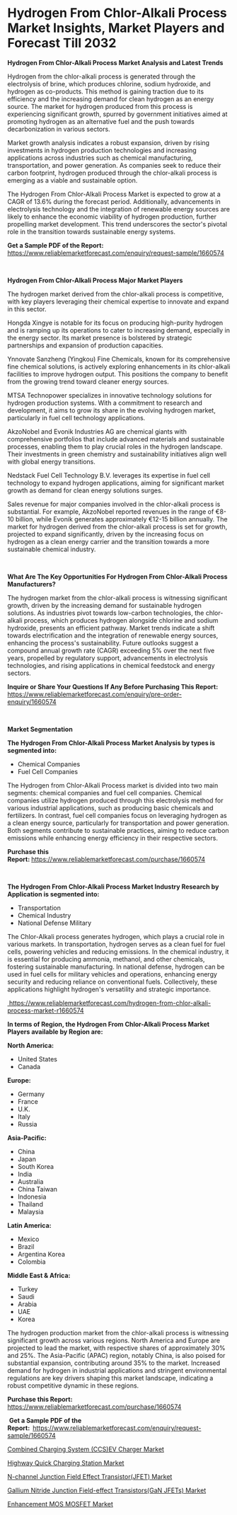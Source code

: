 <p><h1>Hydrogen From Chlor-Alkali Process Market Insights, Market Players and Forecast Till 2032</h1></p><p><strong>Hydrogen From Chlor-Alkali Process Market Analysis and Latest Trends</strong></p>
<p><p>Hydrogen from the chlor-alkali process is generated through the electrolysis of brine, which produces chlorine, sodium hydroxide, and hydrogen as co-products. This method is gaining traction due to its efficiency and the increasing demand for clean hydrogen as an energy source. The market for hydrogen produced from this process is experiencing significant growth, spurred by government initiatives aimed at promoting hydrogen as an alternative fuel and the push towards decarbonization in various sectors.</p><p>Market growth analysis indicates a robust expansion, driven by rising investments in hydrogen production technologies and increasing applications across industries such as chemical manufacturing, transportation, and power generation. As companies seek to reduce their carbon footprint, hydrogen produced through the chlor-alkali process is emerging as a viable and sustainable option.</p><p>The Hydrogen From Chlor-Alkali Process Market is expected to grow at a CAGR of 13.6% during the forecast period. Additionally, advancements in electrolysis technology and the integration of renewable energy sources are likely to enhance the economic viability of hydrogen production, further propelling market development. This trend underscores the sector's pivotal role in the transition towards sustainable energy systems.</p></p>
<p><strong>Get a Sample PDF of the Report:&nbsp;</strong> <a href="https://www.reliablemarketforecast.com/enquiry/request-sample/1660574?utm_campaign=1893&utm_medium=2&utm_source=Github&utm_content=ia&utm_term=29032025&utm_id=hydrogen-from-chlor-alkali-process">https://www.reliablemarketforecast.com/enquiry/request-sample/1660574</a></p>
<p>&nbsp;</p>
<p><strong>Hydrogen From Chlor-Alkali Process Major Market Players</strong></p>
<p><p>The hydrogen market derived from the chlor-alkali process is competitive, with key players leveraging their chemical expertise to innovate and expand in this sector. </p><p>Hongda Xingye is notable for its focus on producing high-purity hydrogen and is ramping up its operations to cater to increasing demand, especially in the energy sector. Its market presence is bolstered by strategic partnerships and expansion of production capacities.</p><p>Ynnovate Sanzheng (Yingkou) Fine Chemicals, known for its comprehensive fine chemical solutions, is actively exploring enhancements in its chlor-alkali facilities to improve hydrogen output. This positions the company to benefit from the growing trend toward cleaner energy sources.</p><p>MTSA Technopower specializes in innovative technology solutions for hydrogen production systems. With a commitment to research and development, it aims to grow its share in the evolving hydrogen market, particularly in fuel cell technology applications.</p><p>AkzoNobel and Evonik Industries AG are chemical giants with comprehensive portfolios that include advanced materials and sustainable processes, enabling them to play crucial roles in the hydrogen landscape. Their investments in green chemistry and sustainability initiatives align well with global energy transitions.</p><p>Nedstack Fuel Cell Technology B.V. leverages its expertise in fuel cell technology to expand hydrogen applications, aiming for significant market growth as demand for clean energy solutions surges.</p><p>Sales revenue for major companies involved in the chlor-alkali process is substantial. For example, AkzoNobel reported revenues in the range of €8-10 billion, while Evonik generates approximately €12-15 billion annually. The market for hydrogen derived from the chlor-alkali process is set for growth, projected to expand significantly, driven by the increasing focus on hydrogen as a clean energy carrier and the transition towards a more sustainable chemical industry.</p></p>
<p>&nbsp;</p>
<p><strong>What Are The Key Opportunities For Hydrogen From Chlor-Alkali Process Manufacturers?</strong></p>
<p><p>The hydrogen market from the chlor-alkali process is witnessing significant growth, driven by the increasing demand for sustainable hydrogen solutions. As industries pivot towards low-carbon technologies, the chlor-alkali process, which produces hydrogen alongside chlorine and sodium hydroxide, presents an efficient pathway. Market trends indicate a shift towards electrification and the integration of renewable energy sources, enhancing the process's sustainability. Future outlooks suggest a compound annual growth rate (CAGR) exceeding 5% over the next five years, propelled by regulatory support, advancements in electrolysis technologies, and rising applications in chemical feedstock and energy sectors.</p></p>
<p><strong>Inquire or Share Your Questions If Any Before Purchasing This Report:</strong> <a href="https://www.reliablemarketforecast.com/enquiry/pre-order-enquiry/1660574?utm_campaign=1893&utm_medium=2&utm_source=Github&utm_content=ia&utm_term=29032025&utm_id=hydrogen-from-chlor-alkali-process">https://www.reliablemarketforecast.com/enquiry/pre-order-enquiry/1660574</a></p>
<p>&nbsp;</p>
<p><strong>Market Segmentation</strong></p>
<p><strong>The Hydrogen From Chlor-Alkali Process Market Analysis by types is segmented into:</strong></p>
<p><ul><li>Chemical Companies</li><li>Fuel Cell Companies</li></ul></p>
<p><p>The Hydrogen from Chlor-Alkali Process market is divided into two main segments: chemical companies and fuel cell companies. Chemical companies utilize hydrogen produced through this electrolysis method for various industrial applications, such as producing basic chemicals and fertilizers. In contrast, fuel cell companies focus on leveraging hydrogen as a clean energy source, particularly for transportation and power generation. Both segments contribute to sustainable practices, aiming to reduce carbon emissions while enhancing energy efficiency in their respective sectors.</p></p>
<p><strong>Purchase this Report:&nbsp;</strong><a href="https://www.reliablemarketforecast.com/purchase/1660574?utm_campaign=1893&utm_medium=2&utm_source=Github&utm_content=ia&utm_term=29032025&utm_id=hydrogen-from-chlor-alkali-process">https://www.reliablemarketforecast.com/purchase/1660574</a></p>
<p>&nbsp;</p>
<p><strong>The Hydrogen From Chlor-Alkali Process Market Industry Research by Application is segmented into:</strong></p>
<p><ul><li>Transportation</li><li>Chemical Industry</li><li>National Defense Military</li></ul></p>
<p><p>The Chlor-Alkali process generates hydrogen, which plays a crucial role in various markets. In transportation, hydrogen serves as a clean fuel for fuel cells, powering vehicles and reducing emissions. In the chemical industry, it is essential for producing ammonia, methanol, and other chemicals, fostering sustainable manufacturing. In national defense, hydrogen can be used in fuel cells for military vehicles and operations, enhancing energy security and reducing reliance on conventional fuels. Collectively, these applications highlight hydrogen's versatility and strategic importance.</p></p>
<p><a href="https://www.reliablemarketforecast.com/hydrogen-from-chlor-alkali-process-market-r1660574?utm_campaign=1893&utm_medium=2&utm_source=Github&utm_content=ia&utm_term=29032025&utm_id=hydrogen-from-chlor-alkali-process">&nbsp;https://www.reliablemarketforecast.com/hydrogen-from-chlor-alkali-process-market-r1660574</a></p>
<p><strong>In terms of Region, the Hydrogen From Chlor-Alkali Process Market Players available by Region are:</strong></p>
<p>
    <p> <strong> North America: </strong>
        <ul>
            <li>United States</li>
            <li>Canada</li>
        </ul>
        </p> 
    <p> <strong> Europe: </strong>
        <ul>
            <li>Germany</li>
            <li>France</li>
            <li>U.K.</li>
            <li>Italy</li>
            <li>Russia</li>
        </ul>
        </p> 
    <p> <strong> Asia-Pacific: </strong>
        <ul>
            <li>China</li>
            <li>Japan</li>
            <li>South Korea</li>
            <li>India</li>
            <li>Australia</li>
            <li>China Taiwan</li>
            <li>Indonesia</li>
            <li>Thailand</li>
            <li>Malaysia</li>
        </ul>
        </p> 
    <p> <strong> Latin America: </strong>
        <ul>
            <li>Mexico</li>
            <li>Brazil</li>
            <li>Argentina Korea</li>
            <li>Colombia</li>
        </ul>
        </p> 
    <p> <strong> Middle East & Africa: </strong>
        <ul>
            <li>Turkey</li>
            <li>Saudi</li>
            <li>Arabia</li>
            <li>UAE</li>
            <li>Korea</li>
        </ul>
    </p>
    </p>
<p><p>The hydrogen production market from the chlor-alkali process is witnessing significant growth across various regions. North America and Europe are projected to lead the market, with respective shares of approximately 30% and 25%. The Asia-Pacific (APAC) region, notably China, is also poised for substantial expansion, contributing around 35% to the market. Increased demand for hydrogen in industrial applications and stringent environmental regulations are key drivers shaping this market landscape, indicating a robust competitive dynamic in these regions.</p></p>
<p><strong>Purchase this Report: </strong><a href="https://www.reliablemarketforecast.com/purchase/1660574?utm_campaign=1893&utm_medium=2&utm_source=Github&utm_content=ia&utm_term=29032025&utm_id=hydrogen-from-chlor-alkali-process">https://www.reliablemarketforecast.com/purchase/1660574</a></p>
<p>&nbsp;<strong>Get a Sample PDF of the Report:&nbsp;&nbsp;</strong><a href="https://www.reliablemarketforecast.com/enquiry/request-sample/1660574?utm_campaign=1893&utm_medium=2&utm_source=Github&utm_content=ia&utm_term=29032025&utm_id=hydrogen-from-chlor-alkali-process">https://www.reliablemarketforecast.com/enquiry/request-sample/1660574</a></p>
<p><strong></strong></p>
<p><p><a href="https://github.com/hiwatchucuy/Market-Research-Report-List-1/blob/main/combined-charging-system-ccsev-charger-market.md?utm_campaign=1893&utm_medium=2&utm_source=Github&utm_content=ia&utm_term=29032025&utm_id=hydrogen-from-chlor-alkali-process">Combined Charging System (CCS)EV Charger Market</a></p><p><a href="https://github.com/tyreinhssan/Market-Research-Report-List-1/blob/main/highway-quick-charging-station-market.md?utm_campaign=1893&utm_medium=2&utm_source=Github&utm_content=ia&utm_term=29032025&utm_id=hydrogen-from-chlor-alkali-process">Highway Quick Charging Station Market</a></p><p><a href="https://github.com/barlevsebako/Market-Research-Report-List-1/blob/main/n-channel-junction-field-effect-transistorjfet-market.md?utm_campaign=1893&utm_medium=2&utm_source=Github&utm_content=ia&utm_term=29032025&utm_id=hydrogen-from-chlor-alkali-process">N-channel Junction Field Effect Transistor(JFET) Market</a></p><p><a href="https://github.com/luerabollevc/Market-Research-Report-List-1/blob/main/gallium-nitride-junction-field-effect-transistorsgan-jfets-market.md?utm_campaign=1893&utm_medium=2&utm_source=Github&utm_content=ia&utm_term=29032025&utm_id=hydrogen-from-chlor-alkali-process">Gallium Nitride Junction Field-effect Transistors(GaN JFETs) Market</a></p><p><a href="https://github.com/aertsfecto0h/Market-Research-Report-List-1/blob/main/enhancement-mos-mosfet-market.md?utm_campaign=1893&utm_medium=2&utm_source=Github&utm_content=ia&utm_term=29032025&utm_id=hydrogen-from-chlor-alkali-process">Enhancement MOS MOSFET Market</a></p></p>